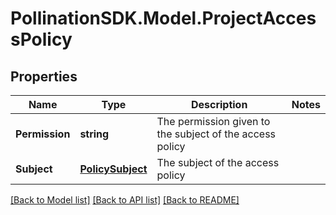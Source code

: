 
# PollinationSDK.Model.ProjectAccessPolicy

## Properties

Name | Type | Description | Notes
------------ | ------------- | ------------- | -------------
**Permission** | **string** | The permission given to the subject of the access policy | 
**Subject** | [**PolicySubject**](PolicySubject.md) | The subject of the access policy | 

[[Back to Model list]](../README.md#documentation-for-models)
[[Back to API list]](../README.md#documentation-for-api-endpoints)
[[Back to README]](../README.md)

